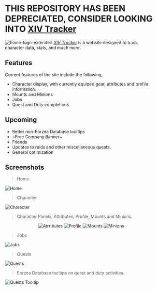 # **THIS REPOSITORY HAS BEEN DEPRECIATED, CONSIDER LOOKING INTO [XIV Tracker](https://github.com/DamonGreenhalgh/xivtracker)**

![home-logo-extended](https://user-images.githubusercontent.com/59471444/149874938-e8316b1a-3fce-40c8-87fe-5d3c30e7dd0b.png)
[*XIV Tracker*](https://damongreenhalgh.github.io/xivtracker) is a website designed to track character data, stats, and much more.

## Features
Current features of the site include the following,

- Character display, with currently equiped gear, attributes and profile information.
- Mounts and Minions
- Jobs
- Quest and Duty completions

## Upcoming

- Better non-Eorzea Database tooltips
- ~Free Company Banner~
- Friends
- Updates to raids and other miscellaneous quests.
- General optimization

## Screenshots

> Home

![Home](.github/home.png)

> Character

![Character](.github/character.png)

> Character Panels, Attributes, Profile, Mounts and Minions.

<p align="center">
  <img src=".github/attributes.png" alt="Atrributes">
  <img src=".github/profile.png" alt="Profile">
  <img src=".github/mounts.png" alt="Mounts">
  <img src=".github/minions.png" alt="Minions">
 </p>

> Jobs

![Jobs](.github/jobs.png)

> Quests

![Quests](.github/quests-hidden.png)

> Eorzea Database tooltips on quest and duty activities.

![Quests Tooltip](.github/quests-tooltip.png)
